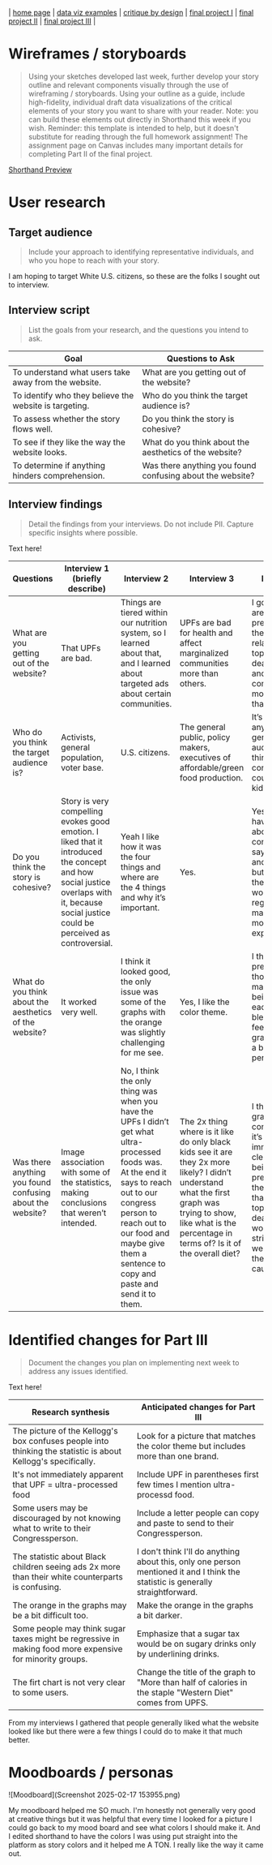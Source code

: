 | [home page](https://cmustudent.github.io/tswd-portfolio-templates/) | [data viz examples](dataviz-examples) | [critique by design](critique-by-design) | [final project I](final-project-part-one) | [final project II](final-project-part-two) | [final project III](final-project-part-three) |

# Wireframes / storyboards
> Using your sketches developed last week, further develop your story outline and relevant components visually through the use of wireframing / storyboards. Using your outline as a guide, include high-fidelity, individual draft data visualizations of the critical elements of your story you want to share with your reader. Note: you can build these elements out directly in Shorthand this week if you wish.  Reminder: this template is intended to help, but it doesn't substitute for reading through the full homework assignment!  The assignment page on Canvas includes many important details for completing Part II of the final project. 

[Shorthand Preview](https://preview.shorthand.com/hPCHpoX8hXgyKuto)

# User research 

## Target audience
> Include your approach to identifying representative individuals, and who you hope to reach with your story. 

I am hoping to target White U.S. citizens, so these are the folks I sought out to interview.

## Interview script
> List the goals from your research, and the questions you intend to ask. 

| Goal | Questions to Ask |
|------|------------------|
|  To understand what users take away from the website.    |  What are you getting out of the website?              |
| To identify who they believe the website is targeting.     |  Who do you think the target audience is?               |
| To assess whether the story flows well.     |  Do you think the story is cohesive?                |
| To see if they like the way the website looks.     |  What do you think about the aesthetics of the website?               |
|  To determine if anything hinders comprehension.    |  Was there anything you found confusing about the website?               |


## Interview findings
> Detail the findings from your interviews.  Do not include PII.  Capture specific insights where possible.

Text here!

| Questions               | Interview 1 (briefly describe) | Interview 2 | Interview 3 | Interview 4 |
|-------------------------|--------------------------------|-------------|-------------|-------------|
| What are you getting out of the website? | That UPFs are bad.          | Things are tiered within our nutrition system, so I learned about that, and I learned about targeted ads about certain communities.           |  UPFs are bad for health and affect marginalized communities more than others.           |     I got that UPFs are very prevalent and they were related to the top 3 causes of death in the US and that some communities are more vulnerable than other.        |
| Who do you think the target audience is?                        |  Activists, general population, voter base. |  U.S. citizens.           |   The general public, policy makers, executives of affordable/green food production.          |  It’s hard to say anything but general audience, I don’t think it’s for congresspeople, could be for kids?           |
|Do you think the story is cohesive?|  Story is very compelling evokes good emotion. I liked that it introduced the concept and how social justice overlaps with it, because social justice could be perceived as controversial. | Yeah I like how it was the four things and where are the 4 things and why it’s important.  |   Yes.          |  Yes? But I do have a comment about your conclusion, you say that black and latino kids but it seems that the sugar tax would be regressive and make their food more expensive?           |
| What do you think about the aesthetics of the website?|It worked very well.| I think it looked good, the only issue was some of the graphs with the orange was slightly challenging for me see.   |   Yes, I like the color theme.         |   I think they’re pretty good, I thought they made sense being next to each other and blending, but I feel some of the graphs could be a bit more persuasive.          |
| Was there anything you found confusing about the website?| Image association with some of the statistics, making conclusions that weren’t intended.| No, I think the only thing was when you have the UPFs I didn’t get what ultra-processed foods was. At the end it says to reach out to our congress person to reach out to our food and maybe give them a sentence to copy and paste and send it to them.|   The 2x thing where is it like do only black kids see it are they 2x more likely? I didn’t understand what the first graph was trying to show, like what is the percentage in terms of? Is it of the overall diet?          | 	I think the first graph is a bit confusing like it’s not immediately clear what is being presented. And the one the one that showed the top 4 causes of death I think would be more striking that were way below the top 4 causes.          |




# Identified changes for Part III
> Document the changes you plan on implementing next week to address any issues identified.  

Text here!

| Research synthesis                       | Anticipated changes for Part III                                                |
|------------------------------------------|---------------------------------------------------------------------------------|
| The picture of the Kellogg's box confuses people into thinking the statistic is about Kellogg's specifically. | Look for a picture that matches the color theme but includes more than one brand. |
|   It's not immediately apparent that UPF = ultra-processed food                                       |                               Include UPF in parentheses first few times I mention ultra-processd food.                                                  |
|  Some users may be discouraged by not knowing what to write to their Congressperson.                                       |         Include a letter people can copy and paste to send to their Congressperson.                                                                        |
|    The statistic about Black children seeing ads 2x more than their white counterparts is confusing.                                      |     I don't think I'll do anything about this, only one person mentioned it and I think the statistic is generally straightforward.                                                                            |
| The orange in the graphs may be a bit difficult too.           |      Make the orange in the graphs a bit darker.                                                                           |
|  Some people may think sugar taxes might be regressive in making food more expensive for minority groups.                                       |        Emphasize that a sugar tax would be on sugary drinks only by underlining drinks.                                                                         |
|   The firt chart is not very clear to some users.                                       |       Change the title of the graph to "More than half of calories in the staple "Western Diet" comes from UPFS.                                                                          |



From my interviews I gathered that people generally liked what the website looked like but there were a few things I could do to make it that much better.

# Moodboards / personas

![Moodboard](Screenshot 2025-02-17 153955.png)

My moodboard helped me SO much. I'm honestly not generally very good at creative things but it was helpful that every time I looked for a picture I could go back to my mood board and see what colors I should make it. And I edited shorthand to have the colors I was using put straight into the platform as story colors and it helped me A TON. I really like the way it came out.
